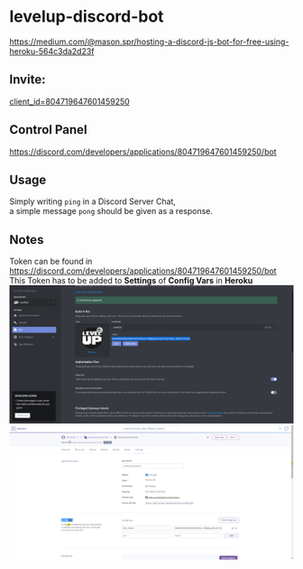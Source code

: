 # levelup-discord-bot
https://medium.com/@mason.spr/hosting-a-discord-js-bot-for-free-using-heroku-564c3da2d23f

## Invite:
<a href="https://discord.com/oauth2/authorize?client_id=804719647601459250&scope=bot&permissions=0">client_id=804719647601459250</a>



## Control Panel
https://discord.com/developers/applications/804719647601459250/bot

## Usage
Simply writing `ping` in a Discord Server Chat,   
a simple message `pong` should be given as a response.


## Notes
Token can be found in https://discord.com/developers/applications/804719647601459250/bot
This Token has to be added to **Settings** of **Config Vars** in **Heroku**
![Token can be found in ](./Note1.png)
![Token can be found in ](./Note2.png)
